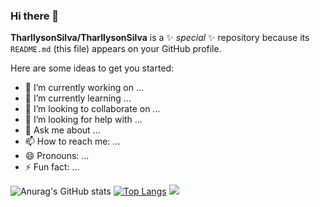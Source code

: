 ### Hi there 👋


**TharllysonSilva/TharllysonSilva** is a ✨ _special_ ✨ repository because its `README.md` (this file) appears on your GitHub profile.

Here are some ideas to get you started:

- 🔭 I’m currently working on ...
- 🌱 I’m currently learning ...
- 👯 I’m looking to collaborate on ...
- 🤔 I’m looking for help with ...
- 💬 Ask me about ...
- 📫 How to reach me: ...
- 😄 Pronouns: ...
- ⚡ Fun fact: ...

![Anurag's GitHub stats](https://github-readme-stats.vercel.app/api?username=TharllysonSilva&show_icons=true)
[![Top Langs](https://github-readme-stats.vercel.app/api/top-langs/?username=TharllysonSilva&layout=compact)](https://github.com/anuraghazra/github-readme-stats)
![](https://github-readme-stats.vercel.app/api?username=TharllysonSilva&show_icons=true&count_private=true)


